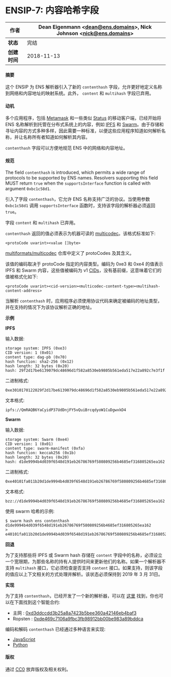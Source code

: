 # ENSIP-7: 内容哈希字段

| **作者**   | Dean Eigenmann <[dean@ens.domains](mailto:dean@ens.domains)>, Nick Johnson <[nick@ens.domains](mailto:nick@ens.domains)> |
| -------- | ------------------------------------------------------------------------------------------------------------------------ |
| **状态**   | 完结                                                                                                                       |
| **创建时间** | 2018-11-13                                                                                                               |

#### 摘要

这个 ENSIP 为 ENS 解析器引入了新的 `contenthash` 字段，允许更好地定义名称到网络和内容地址的映射系统。此外， `content` 和 `multihash` 字段已弃用。

#### 动机

多个应用程序，包括 [Metamask](https://metamask.io) 和一些类似 [Status](https://status.im) 的移动客户端，已经开始将 ENS 名称解析到托管在分布式系统上的内容，例如 [IPFS](https://ipfs.io) 和 [Swarm](https://swarm-guide.readthedocs.io)。由于存储和寻址内容的方式多种多样，因此需要一种标准，以便这些应用程序知道如何解析名称，并让名称所有者知道如何解析其内容。

`contenthash` 字段可以方便地规范 ENS 中的网络和内容地址。

#### 规范

The field `contenthash` is introduced, which permits a wide range of protocols to be supported by ENS names. Resolvers supporting this field MUST return `true` when the `supportsInterface` function is called with argument `0xbc1c58d1`.

引入了字段 `contenthash`，它允许 ENS 名称支持广泛的协议。当使用参数 `0xbc1c58d1` 调用 `supportsInterface` 函数时，支持该字段的解析器必须返回 `true`。

字段 `content` 和 `multihash` 已弃用。

`contenthash` 返回的值必须表示为机器可读的 [multicodec](https://github.com/multiformats/multicodec)。该格式标准如下:

```
<protoCode uvarint><value []byte>
```

[multiformats/multicodec](https://github.com/multiformats/multicodec) 仓库中定义了 protoCodes 及其含义。

该值的编码取决于 protoCode 指定的内容类型。编码为 0xe3 和 0xe4 的值表示 IPFS 和 Swarm 内容，这些值被编码为 v1 [CIDs](https://github.com/multiformats/cid)，没有基前缀，这意味着它们的值被格式化如下:

```
<protoCode uvarint><cid-version><multicodec-content-type><multihash-content-address>
```

当解析 `contenthash` 时，应用程序必须使用协议代码来确定被编码的地址类型，并在支持的情况下为该协议解析正确的地址。

**示例**

**IPFS**

输入数据:

```
storage system: IPFS (0xe3)
CID version: 1 (0x01)
content type: dag-pb (0x70)
hash function: sha2-256 (0x12)
hash length: 32 bytes (0x20)
hash: 29f2d17be6139079dc48696d1f582a8530eb9805b561eda517e22a892c7e3f1f
```

二进制格式:

```
0xe3010170122029f2d17be6139079dc48696d1f582a8530eb9805b561eda517e22a892c7e3f1f
```

文本格式:

```
ipfs://QmRAQB6YaCyidP37UdDnjFY5vQuiBrcqdyoW1CuDgwxkD4
```

**Swarm**

输入数据:

```
storage system: Swarm (0xe4)
CID version: 1 (0x01)
content type: swarm-manifest (0xfa)
hash function: keccak256 (0x1b)
hash length: 32 bytes (0x20)
hash: d1de9994b4d039f6548d191eb26786769f580809256b4685ef316805265ea162
```

二进制格式:

```
0xe40101fa011b20d1de9994b4d039f6548d191eb26786769f580809256b4685ef316805265ea162
```

文本格式:

```
bzz://d1de9994b4d039f6548d191eb26786769f580809256b4685ef316805265ea162
```

使用 swarm 哈希的示例:

```
$ swarm hash ens contenthash d1de9994b4d039f6548d191eb26786769f580809256b4685ef316805265ea162                                 
> e40101fa011b20d1de9994b4d039f6548d191eb26786769f580809256b4685ef316805265ea162
```

**回退**

为了支持那些将 IPFS 或 Swarm hash 存储在 `content` 字段中的名称，必须设立一个宽限期，为那些名称的持有人提供时间来更新他们的名称。如果一个解析器不支持 `multihash` 接口，它必须检查是否支持 `content` 接口。如果支持，则该字段的值应以上下文相关的方式处理并解析。该状态必须保持到 2019 年 3 月 31日。

**实现**

为了支持 `contenthash`，已经开发了一个新的解析器，可以在 [这里](https://github.com/ensdomains/resolvers/blob/master/contracts/PublicResolver.sol) 找到，你也可以在下面找到这个智能合约:

* 主网 : [0xd3ddccdd3b25a8a7423b5bee360a42146eb4baf3](https://etherscan.io/address/0xd3ddccdd3b25a8a7423b5bee360a42146eb4baf3)
* Ropsten : [0xde469c7106a9fbc3fb98912bb00be983a89bddca](https://ropsten.etherscan.io/address/0xde469c7106a9fbc3fb98912bb00be983a89bddca)

编码和解码 `contenthash` 已经通过多种语言来实现:

* [JavaScript](https://github.com/pldespaigne/content-hash)
* [Python](https://github.com/filips123/ContentHashPy)

#### 版权

通过 [CC0](https://creativecommons.org/publicdomain/zero/1.0/) 放弃版权及相关权利。
